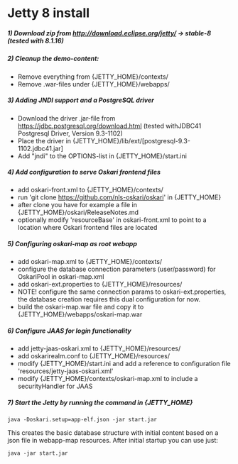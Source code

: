 # Jetty 8 install

##### 1) Download zip from http://download.eclipse.org/jetty/ -> stable-8 (tested with 8.1.16)

##### 2) Cleanup the demo-content:

- Remove everything from {JETTY_HOME}/contexts/
- Remove .war-files under {JETTY_HOME}/webapps/

##### 3) Adding JNDI support and a PostgreSQL driver

- Download the driver .jar-file from https://jdbc.postgresql.org/download.html (tested withJDBC41 Postgresql Driver, Version 9.3-1102)
- Place the driver in {JETTY_HOME}/lib/ext/[postgresql-9.3-1102.jdbc41.jar]
- Add "jndi" to the OPTIONS-list in {JETTY_HOME}/start.ini

##### 4) Add configuration to serve Oskari frontend files

- add oskari-front.xml to {JETTY_HOME}/contexts/
- run 'git clone https://github.com/nls-oskari/oskari' in {JETTY_HOME}
- after clone you have for example a file in {JETTY_HOME}/oskari/ReleaseNotes.md
- optionally modify 'resourceBase' in oskari-front.xml to point to a location where Oskari frontend files are located

##### 5) Configuring oskari-map as root webapp

- add oskari-map.xml to {JETTY_HOME}/contexts/
- configure the database connection parameters (user/password) for OskariPool in oskari-map.xml
- add oskari-ext.properties to {JETTY_HOME}/resources/
- NOTE! configure the same connection params to oskari-ext.properties, the database creation requires this dual configuration for now.
- build the oskari-map.war file and copy it to {JETTY_HOME}/webapps/oskari-map.war

##### 6) Configure JAAS for login functionality

- add jetty-jaas-oskari.xml to {JETTY_HOME}/resources/
- add oskarirealm.conf to {JETTY_HOME}/resources/
- modify {JETTY_HOME}/start.ini and add a reference to configuration file 'resources/jetty-jaas-oskari.xml'
- modify {JETTY_HOME}/contexts/oskari-map.xml to include a securityHandler for JAAS

##### 7) Start the Jetty by running the command in {JETTY_HOME}

	java -Doskari.setup=app-elf.json -jar start.jar

This creates the basic database structure with initial content based on a json file in webapp-map resources.
After initial startup you can use just:

	java -jar start.jar